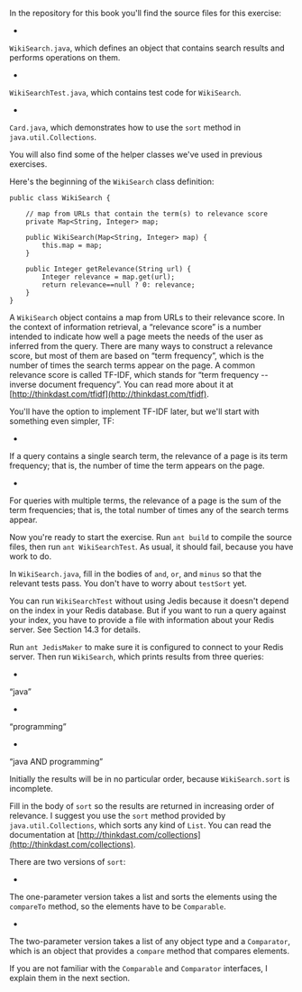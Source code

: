 In the repository for this book you'll find the source files for this exercise:



* 
`WikiSearch.java`, which defines an object that contains search
results and performs operations on them.

* 
`WikiSearchTest.java`, which contains test code for
`WikiSearch`.

* 
`Card.java`, which demonstrates how to use the `sort`
method in `java.util.Collections`.


You will also find some of the helper classes we've used in previous exercises.


Here's the beginning of the `WikiSearch` class definition:

```code
public class WikiSearch {

    // map from URLs that contain the term(s) to relevance score
    private Map<String, Integer> map;

    public WikiSearch(Map<String, Integer> map) {
        this.map = map;
    }

    public Integer getRelevance(String url) {
        Integer relevance = map.get(url);
        return relevance==null ? 0: relevance;
    }
}
```

A `WikiSearch` object contains a map from URLs to their relevance score. In the context of information retrieval, a “relevance score” is a number intended to indicate how well a page meets the needs of the user as inferred from the query. There are many ways to construct a relevance score, but most of them are based on “term frequency”, which is the number of times the search terms appear on the page. A common relevance score is called TF-IDF, which stands for “term frequency -- inverse document frequency”.  You can read more about it at [http://thinkdast.com/tfidf](http://thinkdast.com/tfidf).


You'll have the option to implement TF-IDF later, but we'll start with something even simpler, TF:



* 
If a query contains a single search term, the relevance of a page is
its term frequency; that is, the number of time the term appears on
the page.

* 
For queries with multiple terms, the relevance of a page is the sum of
the term frequencies; that is, the total number of times any of the
search terms appear.


Now you're ready to start the exercise. Run `ant build` to compile the source files, then run `ant WikiSearchTest`. As usual, it should fail, because you have work to do.


In `WikiSearch.java`, fill in the bodies of `and`, `or`, and `minus` so that the relevant tests pass. You don't have to worry about `testSort` yet.


You can run `WikiSearchTest` without using Jedis because it doesn't depend on the index in your Redis database. But if you want to run a query against your index, you have to provide a file with information about your Redis server.  See Section 14.3 for details.


Run `ant JedisMaker` to make sure it is configured to connect to your Redis server. Then run `WikiSearch`, which prints results from three queries:



* 
“java”

* 
“programming”

* 
“java AND programming”


Initially the results will be in no particular order, because `WikiSearch.sort` is incomplete.


Fill in the body of `sort` so the results are returned in increasing order of relevance. I suggest you use the `sort` method provided by `java.util.Collections`, which sorts any kind of `List`. You can read the documentation at [http://thinkdast.com/collections](http://thinkdast.com/collections).

There are two versions of `sort`:



* 
The one-parameter version takes a list and sorts the elements using
the `compareTo` method, so the elements have to be
`Comparable`.

* 
The two-parameter version takes a list of any object type and a
`Comparator`, which is an object that provides a
`compare` method that compares elements.



If you are not familiar with the `Comparable` and `Comparator` interfaces, I explain them in the next section.